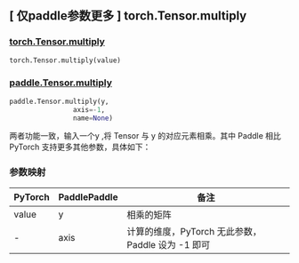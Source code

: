 ## [ 仅paddle参数更多 ] torch.Tensor.multiply

### [torch.Tensor.multiply](https://pytorch.org/docs/1.13/generated/torch.Tensor.multiply.html)

```python
torch.Tensor.multiply(value) 
```

### [paddle.Tensor.multiply](https://www.paddlepaddle.org.cn/documentation/docs/zh/api/paddle/Tensor_cn.html#multiply-y-axis-1-name-none)

```python
paddle.Tensor.multiply(y, 
                axis=-1, 
                name=None)
```

两者功能一致，输入一个y ,将 Tensor 与 y 的对应元素相乘。其中 Paddle 相比 PyTorch 支持更多其他参数，具体如下：

### 参数映射
| PyTorch       | PaddlePaddle | 备注                                                   |
| ------------- | ------------ | ------------------------------------------------------ |
| value          | y         | 相乘的矩阵                                     |
| -          | axis         | 计算的维度，PyTorch 无此参数， Paddle 设为 -1 即可                                     |

